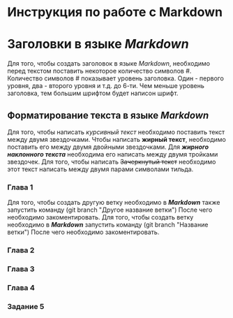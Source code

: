 # Инструкция по работе с Markdown

# Заголовки в языке *Markdown*
Для того, чтобы создать заголовок в языке *Markdown*, необходимо перед текстом поставить некоторое количество символов #. Количество символов # показывает уровень заголовка. Один - первого уровня, два - второго уровня и т.д. до 6-ти. Чем меньше уровень заголовка, тем большим шрифтом будет написон шрифт.

## Форматирование текста в языке *Markdown*
Для того, чтобы написать *курсивный текст* необходимо поставить текст между двумя звездочками. Чтобы написать **жирный текст**, необходимо поставить его между двумя двойными звездочками. Для ***жирного наклонного текста*** необходима его написать между двумя тройками звездочек. Для того, чтобы написать ~~Зачеркнутый текст~~ необходимо этот текст написать между двумя парами символами тильда.

### Глава 1

Для того, чтобы создать другую ветку необходимо в __*Markdown*__ также запустить команду (git branch "Другое название ветки")
После чего необходимо закоментировать.
Для того, чтобы создать ветку необходимо в __*Markdown*__ запустить команду (git branch "Название ветки")
После чего необходимо закоментировать.

### Глава 2
### Глава 3
### Глава 4
### Задание 5
